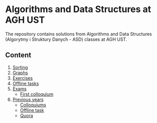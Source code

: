 # Algorithms and Data Structures at AGH UST

The repository contains solutions from Algorithms and Data Structures 
(Algorytmy i Struktury Danych - ASD) classes at AGH UST.


## Content

1. [Sorting](https://github.com/zawislakm/Algorithms_and_Data_Structures_AGH_UST/tree/master/Sort)
2. [Graphs](https://github.com/zawislakm/Algorithms_and_Data_Structures_AGH_UST/tree/master/Graph)
2. [Exercises](https://github.com/zawislakm/Algorithms_and_Data_Structures_AGH_UST/tree/master/Exercices)
3. [Offline tasks](https://github.com/zawislakm/Algorithms_and_Data_Structures_AGH_UST/tree/master/Offline_tasks)
4. [Exams](https://github.com/zawislakm/Algorithms_and_Data_Structures_AGH_UST/tree/master/Exams)
   - [First colloquium](https://github.com/zawislakm/Algorithms_and_Data_Structures_AGH_UST/tree/master/Exams/Kol1)
2. [Previous years](https://github.com/zawislakm/Algorithms_and_Data_Structures_AGH_UST/tree/master/Previous_years)
   * [Colloquiums](https://github.com/zawislakm/Algorithms_and_Data_Structures_AGH_UST/tree/master/Previous_years/Colloquiums)
   * [Offline task](https://github.com/zawislakm/Algorithms_and_Data_Structures_AGH_UST/tree/master/Previous_years/Old_offline)
   * [Quora](https://github.com/zawislakm/Algorithms_and_Data_Structures_AGH_UST/tree/master/Previous_years/Quora)




